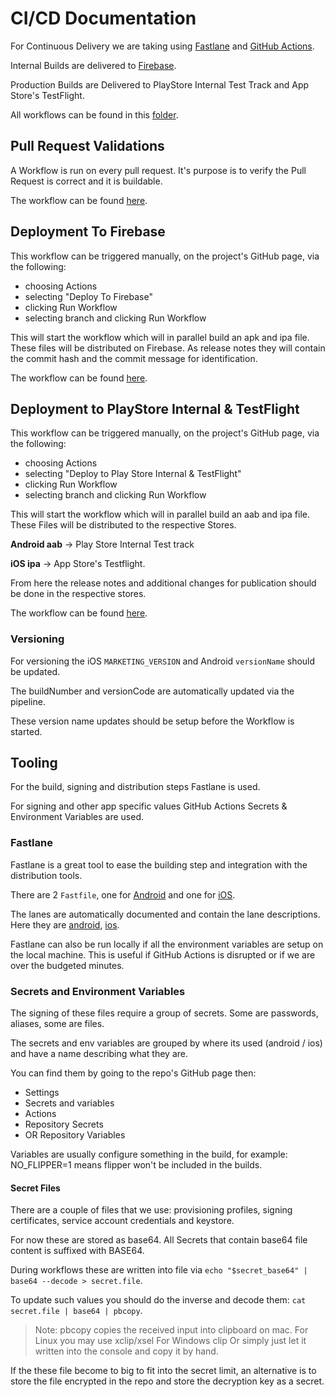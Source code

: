 # CI/CD Documentation 

For Continuous Delivery we are taking using [Fastlane](https://fastlane.tools/) and [GitHub Actions](https://github.com/features/actions).

Internal Builds are delivered to [Firebase](https://console.firebase.google.com/project/app-wl-59d27/overview).

Production Builds are Delivered to PlayStore Internal Test Track and App Store's TestFlight.

All workflows can be found in this [folder](.github/workflows).

## Pull Request Validations

A Workflow is run on every pull request. It's purpose is to verify the Pull Request is correct and it is buildable.

The workflow can be found [here](.github/workflows/validate_pullrequest.yml).

## Deployment To Firebase

This workflow can be triggered manually, on the project's GitHub page, via the following:
- choosing Actions
- selecting "Deploy To Firebase"
- clicking Run Workflow
- selecting branch and clicking Run Workflow

This will start the workflow which will in parallel build an apk and ipa file. These files will be distributed on Firebase.
As release notes they will contain the commit hash and the commit message for identification.

The workflow can be found [here](.github/workflows/deploy_to_firebase.yml).

## Deployment to PlayStore Internal & TestFlight

This workflow can be triggered manually, on the project's GitHub page, via the following:
- choosing Actions
- selecting "Deploy to Play Store Internal & TestFlight"
- clicking Run Workflow
- selecting branch and clicking Run Workflow

This will start the workflow which will in parallel build an aab and ipa file. These Files will be distributed to the respective Stores.

**Android aab** -> Play Store Internal Test track

**iOS ipa** -> App Store's Testflight.

From here the release notes and additional changes for publication should be done in the respective stores.

The workflow can be found [here](.github/workflows/deploy_to_playstore_testflight.yml).

### Versioning

For versioning the iOS `MARKETING_VERSION` and Android `versionName` should be updated.

The buildNumber and versionCode are automatically updated via the pipeline. 

These version name updates should be setup before the Workflow is started.

## Tooling

For the build, signing and distribution steps Fastlane is used.

For signing and other app specific values GitHub Actions Secrets & Environment Variables are used.

### Fastlane

Fastlane is a great tool to ease the building step and integration with the distribution tools.

There are 2 `Fastfile`, one for [Android](android/fastlane/Fastfile) and one for [iOS](ios/fastlane/Fastfile).

The lanes are automatically documented and contain the lane descriptions. Here they are [android](android/fastlane/README.md), [ios](ios/fastlane/README.md).

Fastlane can also be run locally if all the environment variables are setup on the local machine. This is useful if GitHub Actions is disrupted or if we are over the budgeted minutes.

### Secrets and Environment Variables

The signing of these files require a group of secrets. Some are passwords, aliases, some are files.

The secrets and env variables are grouped by where its used (android / ios) and have a name describing what they are.

You can find them by going to the repo's GitHub page then:
- Settings
- Secrets and variables
- Actions
- Repository Secrets
- OR Repository Variables

Variables are usually configure something in the build, for example: NO_FLIPPER=1 means flipper won't be included in the builds.

#### Secret Files

There are a couple of files that we use: provisioning profiles, signing certificates, service account credentials and keystore.


For now these are stored as base64. All Secrets that contain base64 file content is suffixed with BASE64.

During workflows these are written into file via `echo "$secret_base64" | base64 --decode > secret.file`.

To update such values you should do the inverse and decode them: `cat secret.file | base64 | pbcopy`. 

> Note: pbcopy copies the received input into clipboard on mac. 
> For Linux you may use xclip/xsel
> For Windows clip
> Or simply just let it written into the console and copy it by hand.

If the these file become to big to fit into the secret limit, an alternative is to store the file encrypted in the repo and store the decryption key as a secret.
